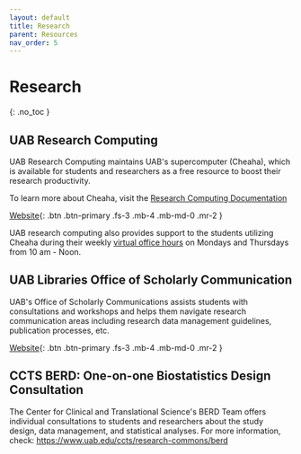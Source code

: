 ```yaml
---
layout: default
title: Research
parent: Resources
nav_order: 5
---
```


# Research

{: .no_toc }

## UAB Research Computing

UAB Research Computing maintains UAB's supercomputer (Cheaha), which is available for students and researchers as a free resource to boost their research productivity.

To learn more about Cheaha, visit the [Research Computing Documentation](https://docs.rc.uab.edu/)

[Website](https://www.uab.edu/it/home/research-computing){: .btn .btn-primary .fs-3 .mb-4 .mb-md-0 .mr-2 }

UAB research computing also provides support to the students utilizing Cheaha during their weekly [virtual office hours](https://www.uab.edu/it/home/research-computing) on Mondays and Thursdays from 10 am - Noon.

## UAB Libraries Office of Scholarly Communication

UAB's Office of Scholarly Communications assists students with consultations and workshops and helps them navigate research communication areas including research data management guidelines, publication processes, etc.

[Website](https://library.uab.edu/office-of-scholarly-communication){: .btn .btn-primary .fs-3 .mb-4 .mb-md-0 .mr-2 }

## CCTS BERD: One-on-one Biostatistics Design Consultation

The Center for Clinical and Translational Science's BERD Team offers individual consultations to students and researchers about the study design, data management, and statistical analyses. For more information, check: <https://www.uab.edu/ccts/research-commons/berd>
